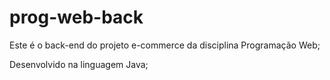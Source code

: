 # prog-web-back

Este é o back-end do projeto e-commerce da disciplina Programação Web;

Desenvolvido na linguagem Java;
